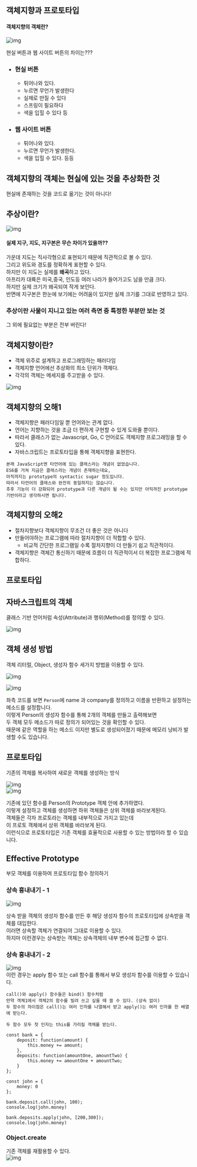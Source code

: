 ## 객체지향과 프로토타입
#### 객체지향의 객체란?
![img](../img/1.oop.png)  
  
현실 버튼과 웹 사이트 버튼의 차이는???  
* ### 현실 버튼
  * 튀어나와 있다.
  * 누르면 무언가 발생한다
  * 실제로 만질 수 있다
  * 스프링이 필요하다
  * 색을 입힐 수 있다 등
* ### 웹 사이트 버튼
  * 튀어나와 있다.
  * 누르면 무언가 발생한다.
  * 색을 입힐 수 있다. 등등
  
## 객체지향의 객체는 현실에 있는 것을 추상화한 것
현실에 존재하는 것을 코드로 옮기는 것이 아니다!  
  
## 추상이란?
![img](../img/2.oop.png)  
  
#### 실제 지구, 지도, 지구본은 무슨 차이가 있을까??  
가운데 지도는 직사각형으로 표현되기 때문에 직관적으로 볼 수 있다.  
그리고 위도와 경도를 정확하게 표현할 수 있다.  
하지만 이 지도는 실제를 **왜곡**하고 있다.  
아프리카 대륙은 미국,중국, 인도등 여러 나라가 들어가고도 남을 만큼 크다.  
하지만 실제 크기가 왜곡되여 작게 보인다.  
반면에 지구본은 한눈에 보기에는 어려움이 있지만 실제 크기를 그대로 반영하고 있다.  
  
### 추상이란 사물이 지니고 있는 여러 측면 중 특정한 부분만 보는 것  
그 외에 필요없는 부분은 전부 버린다!  
  
## 객체지향이란?
* 객체 위주로 설계하고 프로그래밍하는 패러다임
* 객체지향 언어에선 추상화의 최소 단위가 객체다.
* 각각의 객체는 메세지를 주고받을 수 있다.  

![img](../img/3.oop.png)  
  
## 객체지향의 오해1
* 객체지향은 패러다임일 뿐 언어와는 관계 없다.
* 언어는 지향하는 것을 조금 더 편하게 구현할 수 있게 도와줄 뿐이다.
* 따라서 클래스가 없는 Javascript, Go, C 언어로도 객체지향 프로그래밍을 할 수 있다.
* 자바스크립트는 프로토타입을 통해 객체지향을 표현한다.  
  
```
본래 JavaScript엔 타언어에 있는 클래스라는 개념이 없었습니다.
ES6를 거쳐 지금은 클래스라는 개념이 존재하는데요, 
아직까지는 prototype의 syntactic sugar 정도입니다. 
따라서 타언어의 클래스와 완전히 동일하지는 않습니다. 
추후 기능이 더 강화되어 prototype과 다른 개념이 될 수는 있지만 아직까진 prototype 기반이라고 생각하시면 됩니다.
```  
  

## 객체지향의 오해2
* 절차지향보다 객체지향이 무조건 더 좋은 것은 아니다
* 만들어야하는 프로그램에 따라 절차지향이 더 적합할 수 있다.
  * 비교적 간단한 프로그램일 수록 절차지향이 더 만들기 쉽고 직관적이다.
* 객체지향은 객체간 통신하기 때문에 흐름이 더 직관적이서 더 복잡한 프로그램에 적합하다.
  

## 프로토타입
  
  
## 자바스크립트의 객체
클래스 기반 언어처럼 속성(Attribute)과 행위(Method)를 정의할 수 있다.  

![img](../img/0.proto.png)    
  
## 객체 생성 방법  
객체 리터럴, Object, 생성자 함수 세가지 방법을 이용할 수 있다.  

![img](../img/1.proto.png)  

![img](../img/3.proto.png)  
  
좌측 코드를 보면 `Person`에 name 과 company를 정의하고 이름을 반환하고 설정하는 메소드를 설정합니다.  
이렇게 Person의 생성자 함수를 통해 2개의 객체를 만들고 출력해보면  
두 객체 모두 메소드가 따로 정의가 되어있는 것을 확인할 수 있다.  
때문에 같은 역할을 하는 메소드 이지만 별도로 생성되어졌기 때문에 메모리 낭비가 발생할 수도 있습니다.  
  
## 프로토타입
기존의 객체를 복사하여 새로운 객체를 생성하는 방식  

![img](../img/2.proto.png)  
![img](../img/4.proto.png)  
  
기존에 있던 함수를 Person의 Prototype 객체 안에 추가하였다.  
이렇게 설정하고 객체를 생성하면 하위 객체들은 상위 객체를 바라보게된다.  
객체들은 각자 프로토라는 객체를 내부적으로 가지고 있는데  
이 프로토 객체에서 상위 객체를 바라보게 된다.  
이런식으로 프로토타입은 기존 객체를 효율적으로 사용할 수 있는 방법이라 할 수 있습니다.  
  
## Effective Prototype
부모 객체를 이용하여 프로토타입 함수 정의하기  

### 상속 흉내내기 - 1
![img](../img/5.proto.png)  

상속 받을 객체의 생성자 함수를 만든 후 해당 생성자 함수의 프로토타입에 상속받을 객체를 대입한다.  
이러면 상속할 객체가 연결되어 그대로 이용할 수 있다.  
하지마 이런경우는 상속받는 객체는 상속객체의 내부 변수에 접근할 수 없다.

### 상속 흉내내기 - 2
![img](../img/6.proto.png)  
이런 경우는 apply 함수 또는 call 함수를 통해서 부모 생성자 함수를 이용할 수 있습니다.  
```
call()와 apply() 함수들은 bind() 함수처럼 
만약 객체1에서 객체2의 함수를 빌려 쓰고 싶을 때 쓸 수 있다. (상속 없이)
두 함수의 차이점은 call()는 여러 인자를 나열해서 받고 apply()는 여러 인자를 한 배열에 받는다.

두 함수 모두 첫 인자는 this를 가리킬 객체를 받는다.

const bank = {
    deposit: function(amount) {
        this.money += amount;
    },
    deposits: function(amountOne, amountTwo) {
        this.money += amountOne + amountTwo;
    }
};
 
const john = {
    money: 0
};
 
bank.deposit.call(john, 100);
console.log(john.money)
 
bank.deposits.apply(john, [200,300]);
console.log(john.money)
```  
  
### Object.create
기존 객체를 재활용할 수 있다.  
![img](../img/7.proto.png)  



